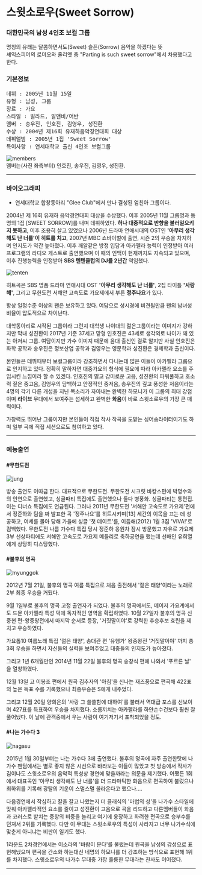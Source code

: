 # 스윗소로우(Sweet Sorrow)

### 대한민국의 남성 4인조 보컬 그룹   

명칭의 유래는 달콤하면서도(Sweet) 슬픈(Sorrow) 음악을 하겠다는 뜻  
셰익스피어의 로미오와 줄리엣 중 "Parting is such sweet sorrow"에서 차용했다고 한다.  

### 기본정보

<pre>데뷔 : 2005년 11월 15일  
유형 : 남성, 그룹   
장르 : 가요  
스타일 : 발라드, 알앤비/어반  
멤버 : 송우진, 인호진, 김영우, 성진환   
수상 : 2004년 제16회 유재하음악경연대회 대상      
데뷔앨범 : 2005년 1집 'Sweet Sorrow'     
특이사항 : 연세대학교 출신 4인조 보컬그룹
</pre>   


![members](http://img.etoday.co.kr/pto_db/2012/07/20120726123013_214129_487_301.jpg)  
멤버는(사진 좌측부터) 인호진, 송우진, 김영우, 성진환.

---

### 바이오그래피

- 연세대학교 합창동아리 "Glee Club"에서 만나 결성된 엄친아 그룹이다.

2004년 제 16회 유재하 음악경연대회 대상을 수상했다. 이후 2005년 11월 그룹명과 동명의 1집 [SWEET SORROW]를 내며 데뷔하였다. **허나 대중적으로 반향을 불러일으키지 못하고**, 이후 조용히 살고 있었으나 2006년 드라마 연애시대의 OST인 **'아무리 생각해도 난 너를'이 히트를 치고**, 2007년 MBC 쇼바이벌에 출연, 시즌 2의 우승을 차지하며 인지도가 약간 높아졌다. 이후 깨알같은 방정 입담과 아카펠라 능력이 인정받아 여러 프로그램의 라디오 게스트로 출연했으며 이 때의 인맥이 현재까지도 지속되고 있으며, 이후 진행능력을 인정받아 **SBS 텐텐클럽의 DJ를 2년간** 역임했다. 

![tenten](http://cfile5.uf.tistory.com/image/2001D1444D3C718216FFCD)

히트곡은 SBS 명품 드라마 연애시대 OST **'아무리 생각해도 난 너를'**, 2집 타이틀 **'사랑해'**, 그리고 무한도전 서해안 고속도로 가요제에서 부른 **정주나요**가 있다.  

항상 일정수준 이상의 팬은 보유하고 있다. 여담으로 성시경에 비견될만큼 팬의 남녀성비율이 압도적으로 차이난다.

대학동아리로 시작된 그룹이라 그런지 대학생 나이대의 젊은그룹이라는 이미지가 강하지만 막내 성진환이 2017년 기준 37세고 맏형 인호진은 43세로 생각외로 나이가 꽤 있는 아저씨 그룹. 여담이지만 가수 이미지 때문에 음대 출신인 걸로 알지만 사실 인호진은 화학 공학과 송우진은 정보산업 공학과 김영우는 영문학과 성진환은 경제학과 출신이다.

본인들은 데뷔때부터 보컬그룹이라 강조하면서 다니는데 많은 이들이 아카펠라 그룹으로 인지하고 있다. 정확히 말하자면 대중가요의 형식에 필요에 따라 아카펠라 요소를 주입시킨 느낌이라 할 수 있겠다. 인호진의 맑고 감미로운 고음, 성진환의 파워풀하고 호소력 짙은 중고음, 김영우의 담백하고 안정적인 중저음, 송우진의 깊고 풍성한 저음이라는 4명의 각기 다른 개성을 지닌 목소리가 자아내는 완벽한 하모니가 이 그룹의 최대 강점이며 **라이브** 무대에서 보여주는 섬세하고 완벽한 **화음**이 바로 스윗소로우의 가장 큰 매력이다.

가창력도 뛰어난 그룹이지만 본인들이 직접 작사 작곡을 도맡는 싱어송라이터이기도 하며 일부 곡에 직접 세션으로도 참여하고 있다.

---

### 예능출연

#### #무한도전

![jung](http://cfile22.uf.tistory.com/image/2059F0454ECC5F5A31362A)

방송 출연도 이따금 한다. 대표적으로 무한도전. 무한도전 시크릿 바캉스편에 박명수와의 인연으로 출연했고, 싱글파티 특집에도 출연했으나 둘다 병풍화. 싱글파티는 통편집. 이는 디너쇼 특집에도 언급된다.
그러나 2011년 무한도전 '서해안 고속도로 가요제'편에서 정준하와 팀을 짜 발표한 곡 '정주나요'를 히트시키며[13] 세간의 이목을 끄는 데 성공하고, 여세를 몰아 당해 가을에 싱글 '첫 데이트'를, 이듬해(2012) 1월 3집 'VIVA!'로 컴백했다. 무한도전 나름 가수다 특집 당시 정준하 응원차 잠시 방문했고 자유로 가요제 3부 선상파티에도 서해안 고속도로 가요제 메들리로 축하공연을 했는데 선배인 유희열에게 상당히 디스당했다.

#### #불후의 명곡

![myunggok](http://cfile5.uf.tistory.com/image/25455C4B56B634FB0913A5)

2012년 7월 21일, 불후의 명곡 여름 특집으로 처음 출전해서 '젊은 태양'이라는 노래로 2부 최종 우승을 거뒀다.

9월 1일부로 불후의 명곡 고정 출연자가 되었다. 불후의 명곡에서도, 메이저 가요계에서도 드문 아카펠라 특성 덕에 독자적인 영역을 확립하였다. 10월 27일자 불후의 명곡 신중현 편-왕중왕전에서 마지막 순서로 등장, '거짓말이야'로 강력한 후승후보 효린을 제치고 우승하였다. 

가요톱10 여름노래 특집 '젊은 태양', 송대관 편 '유행가' 왕중왕전 '거짓말이야' 까지 총 3회 우승을 하면서 자신들의 실력을 보여주었고 대중들의 인지도가 높아졌다. 

그리고 1년 6개월만인 2014년 11월 22일 불후의 명곡 송창식 편에 나와서 '푸르른 날' 을 열창하였다. 

12월 13일 고 이봉조 편에서 원곡 김추자의 '아침'을 신나는 재즈풍으로 편곡해 422표의 높은 득표 수를 기록했으나 최종우승은 S에게 내주었다.

그리고 12월 20일 양희은의 '사랑 그 쓸쓸함에 대하여'를 불러서 역대급 포스를 선보이며 427표를 득표하여 우승을 차지했다. 소름끼치는 아카펠라를 하얀손수건보다 훨씬 잘 풀어냈다. 이 날에 관객중에서 우는 사람이 여기저기서 포착되었을 정도.

#### #나는 가수다 3

![nagasu](http://cfile28.uf.tistory.com/image/2242024D54D4D749304D42)

2015년 1월 30일부터는 나는 가수다 3에 출연했다. 불후의 명곡에 자주 출연한탓에 나가수 팬덤에서는 별로 좋지 않은 시선으로 바라보는 이들이 많았고 첫 방송에서 작사가 김이나도 스윗소로우의 음악적 특성상 경연에 맞을까라는 의문을 제기했다. 어쨌든 1회에서 대표곡인 '아무리 생각해도 난 너를'을 더 드라마틱한 화음으로 편곡하여 불렀으나 최하위를 기록해 광탈의 기운이 스멀스멀 올라온다고 했으나....

다음경연에서 작심하고 칼을 갈고 나왔는지 더 클래식의 '마법의 성'을 나가수 스타일에 맞춰 아카펠라적인 요소를 줄이고 성진환이 고음으로 곡을 리드하고 다른멤버들이 화음과 코러스로 받치는 중창의 비중을 늘리고 여기에 웅장하고 화려한 편곡으로 승부수를 던져서 2위를 기록했다. 다만 이 무대는 스윗소로우의 특성이 사라지고 너무 나가수식에 맟춘게 아니냐는 비판이 일기도 했다. 

1라운드 2차경연에서는 이소라의 '바람이 분다'를 불렀는데 원곡을 남성의 감성으로 표현해냈으며 편곡을 간소화 하는대신 네명의 하모니를 더 강조하는 방식으로 표현해 1위를 차지했다. 스윗소로우의 나가수 무대중 가장 훌륭한 무대라는 찬사도 이어졌다.

---